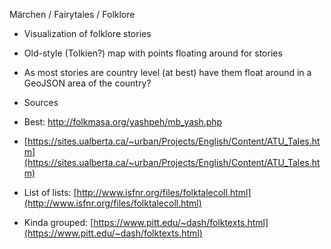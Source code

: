 Märchen / Fairytales / Folklore 

-   Visualization of folklore stories

-   Old-style (Tolkien?) map with points floating around for stories
-   As most stories are country level (at best) have them float around in a GeoJSON area of the country?

-   Sources

-   Best: http://folkmasa.org/yashpeh/mb_yash.php
-   [https://sites.ualberta.ca/~urban/Projects/English/Content/ATU_Tales.htm](https://sites.ualberta.ca/~urban/Projects/English/Content/ATU_Tales.htm)
-   List of lists: [http://www.isfnr.org/files/folktalecoll.html](http://www.isfnr.org/files/folktalecoll.html)
-   Kinda grouped: [https://www.pitt.edu/~dash/folktexts.html](https://www.pitt.edu/~dash/folktexts.html)